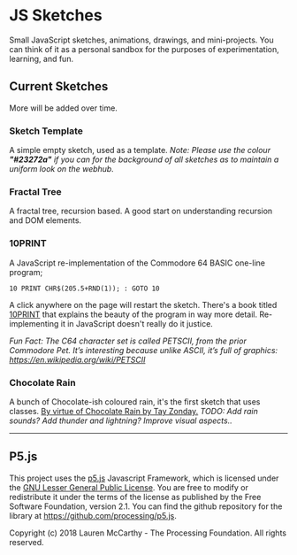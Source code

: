 # JS Sketches
  
Small JavaScript sketches, animations, drawings, and mini-projects. You can think of it as a personal sandbox for the purposes of experimentation, learning, and fun.

## Current Sketches
More will be added over time.

### Sketch Template
A simple empty sketch, used as a template. *Note: Please use the colour __"#23272a"__ if you can for the background of all sketches as to maintain a uniform look on the webhub.*

### Fractal Tree
A fractal tree, recursion based. A good start on understanding recursion and DOM elements.

### 10PRINT
A JavaScript re-implementation of the Commodore 64 BASIC one-line program;

```10 PRINT CHR$(205.5+RND(1)); : GOTO 10```

A click anywhere on the page will restart the sketch.  There's a book titled [10PRINT](https://10print.org/) that explains the beauty of the program in way more detail. Re-implementing it in JavaScript doesn't really do it justice.

*Fun Fact: The C64 character set is called PETSCII, from the prior Commodore Pet. It’s interesting because unlike ASCII, it’s full of graphics: https://en.wikipedia.org/wiki/PETSCII*

### Chocolate Rain
A bunch of Chocolate-ish coloured rain, it's the first sketch that uses classes.
[By virtue of Chocolate Rain by Tay Zonday.](https://www.youtube.com/watch?v=EwTZ2xpQwpA)
*TODO: Add rain sounds? Add thunder and lightning? Improve visual aspects..*

---

## P5.js

This project uses the [p5.js](https://p5js.org/) Javascript Framework, which is licensed under the [GNU Lesser General Public License](https://www.gnu.org/licenses/lgpl-2.1.txt). You are free to modify or redistribute it under the terms of the license as published by the Free Software Foundation, version 2.1. You can find the github repository for the library at https://github.com/processing/p5.js. 

Copyright (c) 2018 Lauren McCarthy - The Processing Foundation. All rights reserved.
